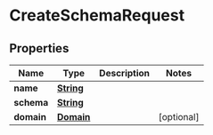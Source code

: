 

# CreateSchemaRequest


## Properties

| Name | Type | Description | Notes |
|------------ | ------------- | ------------- | -------------|
|**name** | [**String**](String.md) |  |  |
|**schema** | [**String**](String.md) |  |  |
|**domain** | [**Domain**](Domain.md) |  |  [optional] |




